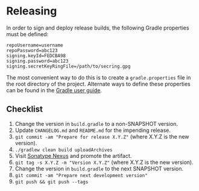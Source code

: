 # Releasing

In order to sign and deploy release builds, the following Gradle properties must be defined:

```properties
repoUsername=username
repoPassword=abc123
signing.keyId=FEDCBA98
signing.password=abc123
signing.secretKeyRingFile=/path/to/secring.gpg
```

The most convenient way to do this is to create a `gradle.properties` file in the root directory of the project.
Alternate ways to define these properties can be found in the [Gradle user guide][gradle].

## Checklist

1. Change the version in `build.gradle` to a non-SNAPSHOT version.
2. Update `CHANGELOG.md` and `README.md` for the impending release.
4. `git commit -am "Prepare for release X.Y.Z"` (where X.Y.Z is the new version).
5. `./gradlew clean build uploadArchives`
6. Visit [Sonatype Nexus][nexus] and promote the artifact.
7. `git tag -s X.Y.Z -m "Version X.Y.Z"` (where X.Y.Z is the new version).
8. Change the version in `build.gradle` to the next SNAPSHOT version.
9. `git commit -am "Prepare next development version"`
10. `git push && git push --tags`

[gradle]: https://docs.gradle.org/current/userguide/build_environment.html
[nexus]: https://oss.sonatype.org/
